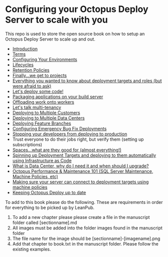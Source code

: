 # Configuring your Octopus Deploy Server to scale with you
This repo is used to store the open source book on how to setup an Octopus Deploy Server to scale up and out.  

- [Introduction](manuscript/Introduction.md)
- [Terms](manuscript/Terms.md)
- [Configuring Your Environments](manuscript/Environments.md)
- [Lifecycles](manuscript/Lifecycles.md)
- [Retention Policies](manuscript/RetentionPolicies.md)
- [Finally...we get to projects](manuscript/Projects.md)
- [Everything you wanted to know about deployment targets and roles (but were afraid to ask)](manuscript/DeploymentTargets.md)
- [Let's deploy some code!](manuscript/Releases.md)
- [Packaging applications on your build server](manuscript/PackagingApplications.md)
- [Offloading work onto workers](manuscript/Workers.md)
- [Let's talk multi-tenancy](manuscript/MultiTenancyIntro.md)
- [Deploying to Multiple Customers](manuscript/MultiTenancyApps.md)
- [Deploying to Multiple Data Centers](manuscript/MultiDataCenter.md)
- [Deploying Feature Branches](manuscript/FeatureBranchDeployments.md)
- [Configuring Emergency Bug Fix Deployments](manuscript/Hotfixes.md)
- [Stopping your developers from deploying to production](manuscript/TeamSecurity.md)
- Trust everyone to do their jobs right, but verify them (setting up subscriptions)
- [Spaces...what are they good for (almost everything!)](manuscript/Spaces.md)
- [Spinning up Deployment Targets and deploying to them automatically using Infrastructure as Code](manuscript/IaC.md)
- [What is Data Center, why do I need it and when should I upgrade?](manuscript/DataCenter.md)
- [Octopus Performance & Maintenance 101 (SQL Server Maintenance, Machine Policies, etc)](manuuscript/Performance&Maintenance.md)
- [Making sure your server can connect to deployment targets using machine policies](manuscript/MachinePolicies.md)
- [Keeping Octopus Deploy up to date](manuscript/Upgrade.md)

To add to this book please do the following.  These are requirements in order for everything to be picked up by LeanPub.

1) To add a new chapter please please create a file in the manuscript folder called [sectionname].md
2) All images must be added into the folder images found in the manuscript folder
3) The file name for the image should be [sectionname]-[imagename].png
4) Add that chapter to book.txt in the manuscript folder.  Please follow the existing examples. 